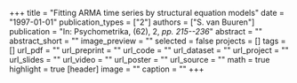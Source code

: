 +++
title = "Fitting ARMA time series by structural equation models"
date = "1997-01-01"
publication_types = ["2"]
authors = ["S. van Buuren"]
publication = "In: Psychometrika, (62), 2, _pp. 215--236_"
abstract = ""
abstract_short = ""
image_preview = ""
selected = false
projects = []
tags = []
url_pdf = ""
url_preprint = ""
url_code = ""
url_dataset = ""
url_project = ""
url_slides = ""
url_video = ""
url_poster = ""
url_source = ""
math = true
highlight = true
[header]
image = ""
caption = ""
+++
